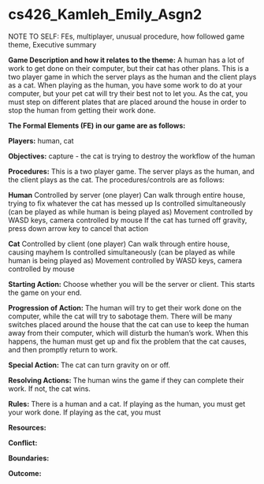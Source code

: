 # cs426_Kamleh_Emily_Asgn2

NOTE TO SELF: FEs, multiplayer, unusual procedure, how followed game theme, Executive summary

**Game Description and how it relates to the theme:**
A human has a lot of work to get done on their computer, but their cat has other plans.
This is a two player game in which the server plays as the human and the client plays as a cat.
When playing as the human, you have some work to do at your computer, but your pet cat will try their best not to let you.
As the cat, you must step on different plates that are placed around the house in order to stop the human from getting their work done.


**The Formal Elements (FE) in our game are as follows:**

**Players:** human, cat

**Objectives:** capture - the cat is trying to destroy the workflow of the human

**Procedures:**
This is a two player game. The server plays as the human, and the client plays as the cat. The procedures/controls are as follows:

**Human**
Controlled by server (one player)
Can walk through entire house, trying to fix whatever the cat has messed up
Is controlled simultaneously (can be played as while human is being played as)
Movement controlled by WASD keys, camera controlled by mouse
If the cat has turned off gravity, press down arrow key to cancel that action

**Cat**
Controlled by client (one player)
Can walk through entire house, causing mayhem
Is controlled simultaneously (can be played as while human is being played as)
Movement controlled by WASD keys, camera controlled by mouse

**Starting Action:** Choose whether you will be the server or client. This starts the game on your end.

**Progression of Action:** The human will try to get their work done on the computer, while the cat will try to sabotage them. There will be many switches placed around the house that the cat can use to keep the human away from their computer, which will disturb the human’s work. When this happens, the human must get up and fix the problem that the cat causes, and then promptly return to work.

**Special Action:** The cat can turn gravity on or off.

**Resolving Actions:** The human wins the game if they can complete their work. If not, the cat wins.

**Rules:**
There is a human and a cat. If playing as the human, you must get your work done. If playing as the cat, you must 

**Resources:**

**Conflict:**

**Boundaries:**

**Outcome:**
